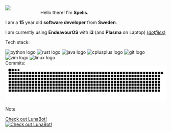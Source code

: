 <img align="left" src="https://avatars.githubusercontent.com/u/152774420?v=4" width=110 />

Hello there! I'm **Spelis**.

I am a **15** year old **software developer** from **Sweden**.

I am currently using **EndeavourOS** with **i3** (and **Plasma** on Laptop) [(*dotfiles*)](https://github.com/spelis/dotfiles)

Tech stack:
<div>
  <img src="https://cdn.jsdelivr.net/gh/devicons/devicon/icons/python/python-original.svg" height="30" alt="python logo"  />
  <img src="https://cdn.jsdelivr.net/gh/devicons/devicon/icons/rust/rust-original.svg" height="30" alt="rust logo"  />
  <img src="https://cdn.jsdelivr.net/gh/devicons/devicon/icons/java/java-original.svg" height="30" alt="java logo"  />
  <img src="https://cdn.jsdelivr.net/gh/devicons/devicon/icons/cplusplus/cplusplus-original.svg" height="30" alt="cplusplus logo"  />
  <img src="https://cdn.jsdelivr.net/gh/devicons/devicon/icons/git/git-original.svg" height="30" alt="git logo"  />
  <img src="https://cdn.jsdelivr.net/gh/devicons/devicon/icons/vim/vim-original.svg" height="30" alt="vim logo"  />
  <img src="https://cdn.jsdelivr.net/gh/devicons/devicon/icons/linux/linux-original.svg" height="30" alt="linux logo"  />
</div>
Commits:
<img src="https://raw.githubusercontent.com/Spelis/Spelis/output/snake.svg" alt="Snake animation" />


> [!NOTE]
> [Check out LunaBot!<br>![Check out LunaBot!](https://github-readme-stats.vercel.app/api/pin?username=spelis&repo=lunabot&theme=dark)](https://github.com/spelis/lunabot)
